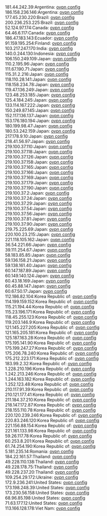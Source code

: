 181.44.242.39:Argentina: [ovpn config](vpn/181_44_242_39.ovpn)  
186.158.236.146:Argentina: [ovpn config](vpn/186_158_236_146.ovpn)  
177.45.230.220:Brazil: [ovpn config](vpn/177_45_230_220.ovpn)  
200.236.253.225:Brazil: [ovpn config](vpn/200_236_253_225.ovpn)  
52.124.97.174:Canada: [ovpn config](vpn/52_124_97_174.ovpn)  
64.46.6.117:Canada: [ovpn config](vpn/64_46_6_117.ovpn)  
186.47.183.143:Ecuador: [ovpn config](vpn/186_47_183_143.ovpn)  
91.159.195.254:Finland: [ovpn config](vpn/91_159_195_254.ovpn)  
103.217.247.170:India: [ovpn config](vpn/103_217_247_170.ovpn)  
140.0.244.130:Indonesia: [ovpn config](vpn/140_0_244_130.ovpn)  
106.150.249.109:Japan: [ovpn config](vpn/106_150_249_109.ovpn)  
110.2.195.96:Japan: [ovpn config](vpn/110_2_195_96.ovpn)  
111.67.190.71:Japan: [ovpn config](vpn/111_67_190_71.ovpn)  
115.31.2.216:Japan: [ovpn config](vpn/115_31_2_216.ovpn)  
118.110.28.141:Japan: [ovpn config](vpn/118_110_28_141.ovpn)  
118.158.234.78:Japan: [ovpn config](vpn/118_158_234_78.ovpn)  
119.47.136.249:Japan: [ovpn config](vpn/119_47_136_249.ovpn)  
123.48.253.185:Japan: [ovpn config](vpn/123_48_253_185.ovpn)  
125.4.184.245:Japan: [ovpn config](vpn/125_4_184_245.ovpn)  
133.114.167.222:Japan: [ovpn config](vpn/133_114_167_222.ovpn)  
150.249.87.145:Japan: [ovpn config](vpn/150_249_87_145.ovpn)  
152.117.136.137:Japan: [ovpn config](vpn/152_117_136_137.ovpn)  
153.176.180.194:Japan: [ovpn config](vpn/153_176_180_194.ovpn)  
180.199.98.47:Japan: [ovpn config](vpn/180_199_98_47.ovpn)  
180.53.242.159:Japan: [ovpn config](vpn/180_53_242_159.ovpn)  
217.178.9.10:Japan: [ovpn config](vpn/217_178_9_10.ovpn)  
218.41.56.97:Japan: [ovpn config](vpn/218_41_56_97.ovpn)  
219.100.37.110:Japan: [ovpn config](vpn/219_100_37_110.ovpn)  
219.100.37.118:Japan: [ovpn config](vpn/219_100_37_118.ovpn)  
219.100.37.126:Japan: [ovpn config](vpn/219_100_37_126.ovpn)  
219.100.37.158:Japan: [ovpn config](vpn/219_100_37_158.ovpn)  
219.100.37.165:Japan: [ovpn config](vpn/219_100_37_165.ovpn)  
219.100.37.166:Japan: [ovpn config](vpn/219_100_37_166.ovpn)  
219.100.37.169:Japan: [ovpn config](vpn/219_100_37_169.ovpn)  
219.100.37.179:Japan: [ovpn config](vpn/219_100_37_179.ovpn)  
219.100.37.190:Japan: [ovpn config](vpn/219_100_37_190.ovpn)  
219.100.37.2:Japan: [ovpn config](vpn/219_100_37_2.ovpn)  
219.100.37.24:Japan: [ovpn config](vpn/219_100_37_24.ovpn)  
219.100.37.29:Japan: [ovpn config](vpn/219_100_37_29.ovpn)  
219.100.37.54:Japan: [ovpn config](vpn/219_100_37_54.ovpn)  
219.100.37.56:Japan: [ovpn config](vpn/219_100_37_56.ovpn)  
219.100.37.81:Japan: [ovpn config](vpn/219_100_37_81.ovpn)  
219.100.37.90:Japan: [ovpn config](vpn/219_100_37_90.ovpn)  
219.75.225.69:Japan: [ovpn config](vpn/219_75_225_69.ovpn)  
220.100.23.215:Japan: [ovpn config](vpn/220_100_23_215.ovpn)  
221.118.105.162:Japan: [ovpn config](vpn/221_118_105_162.ovpn)  
36.54.221.66:Japan: [ovpn config](vpn/36_54_221_66.ovpn)  
39.111.254.67:Japan: [ovpn config](vpn/39_111_254_67.ovpn)  
58.183.85.85:Japan: [ovpn config](vpn/58_183_85_85.ovpn)  
59.136.158.21:Japan: [ovpn config](vpn/59_136_158_21.ovpn)  
59.138.161.40:Japan: [ovpn config](vpn/59_138_161_40.ovpn)  
60.147.187.89:Japan: [ovpn config](vpn/60_147_187_89.ovpn)  
60.149.140.124:Japan: [ovpn config](vpn/60_149_140_124.ovpn)  
60.43.18.169:Japan: [ovpn config](vpn/60_43_18_169.ovpn)  
60.45.88.147:Japan: [ovpn config](vpn/60_45_88_147.ovpn)  
60.67.50.17:Japan: [ovpn config](vpn/60_67_50_17.ovpn)  
112.186.82.104:Korea Republic of: [ovpn config](vpn/112_186_82_104.ovpn)  
114.199.159.152:Korea Republic of: [ovpn config](vpn/114_199_159_152.ovpn)  
115.21.194.44:Korea Republic of: [ovpn config](vpn/115_21_194_44.ovpn)  
115.23.196.171:Korea Republic of: [ovpn config](vpn/115_23_196_171.ovpn)  
118.45.255.123:Korea Republic of: [ovpn config](vpn/118_45_255_123.ovpn)  
119.203.146.9:Korea Republic of: [ovpn config](vpn/119_203_146_9.ovpn)  
121.145.227.205:Korea Republic of: [ovpn config](vpn/121_145_227_205.ovpn)  
121.165.205.181:Korea Republic of: [ovpn config](vpn/121_165_205_181.ovpn)  
125.187.163.28:Korea Republic of: [ovpn config](vpn/125_187_163_28.ovpn)  
175.195.141.90:Korea Republic of: [ovpn config](vpn/175_195_141_90.ovpn)  
175.199.247.27:Korea Republic of: [ovpn config](vpn/175_199_247_27.ovpn)  
175.206.78.240:Korea Republic of: [ovpn config](vpn/175_206_78_240.ovpn)  
175.212.223.171:Korea Republic of: [ovpn config](vpn/175_212_223_171.ovpn)  
183.99.2.32:Korea Republic of: [ovpn config](vpn/183_99_2_32.ovpn)  
1.228.210.196:Korea Republic of: [ovpn config](vpn/1_228_210_196.ovpn)  
1.242.213.246:Korea Republic of: [ovpn config](vpn/1_242_213_246.ovpn)  
1.244.163.182:Korea Republic of: [ovpn config](vpn/1_244_163_182.ovpn)  
1.252.123.48:Korea Republic of: [ovpn config](vpn/1_252_123_48.ovpn)  
210.117.91.39:Korea Republic of: [ovpn config](vpn/210_117_91_39.ovpn)  
210.121.177.41:Korea Republic of: [ovpn config](vpn/210_121_177_41.ovpn)  
211.184.37.210:Korea Republic of: [ovpn config](vpn/211_184_37_210.ovpn)  
218.147.172.87:Korea Republic of: [ovpn config](vpn/218_147_172_87.ovpn)  
218.155.110.78:Korea Republic of: [ovpn config](vpn/218_155_110_78.ovpn)  
220.120.239.246:Korea Republic of: [ovpn config](vpn/220_120_239_246.ovpn)  
220.83.246.120:Korea Republic of: [ovpn config](vpn/220_83_246_120.ovpn)  
221.156.88.154:Korea Republic of: [ovpn config](vpn/221_156_88_154.ovpn)  
221.161.133.98:Korea Republic of: [ovpn config](vpn/221_161_133_98.ovpn)  
59.26.117.78:Korea Republic of: [ovpn config](vpn/59_26_117_78.ovpn)  
60.253.8.201:Korea Republic of: [ovpn config](vpn/60_253_8_201.ovpn)  
61.74.254.190:Korea Republic of: [ovpn config](vpn/61_74_254_190.ovpn)  
5.181.235.14:Romania: [ovpn config](vpn/5_181_235_14.ovpn)  
184.22.161.57:Thailand: [ovpn config](vpn/184_22_161_57.ovpn)  
49.228.110.138:Thailand: [ovpn config](vpn/49_228_110_138.ovpn)  
49.228.178.75:Thailand: [ovpn config](vpn/49_228_178_75.ovpn)  
49.228.237.20:Thailand: [ovpn config](vpn/49_228_237_20.ovpn)  
109.254.29.172:Ukraine: [ovpn config](vpn/109_254_29_172.ovpn)  
172.9.236.241:United States: [ovpn config](vpn/172_9_236_241.ovpn)  
173.198.248.39:United States: [ovpn config](vpn/173_198_248_39.ovpn)  
173.230.56.158:United States: [ovpn config](vpn/173_230_56_158.ovpn)  
68.96.85.198:United States: [ovpn config](vpn/68_96_85_198.ovpn)  
71.63.177.12:United States: [ovpn config](vpn/71_63_177_12.ovpn)  
113.166.128.178:Viet Nam: [ovpn config](vpn/113_166_128_178.ovpn)  
